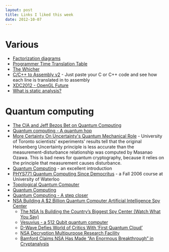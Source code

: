 ```yaml
---
layout: post
title: Links I liked this week
date: 2012-10-07
---
```

# Various

* [Factorization diagrams](http://mathlesstraveled.com/2012/10/05/factorization-diagrams/)
* [Programmer Time Translation Table](http://coding.abel.nu/2012/06/programmer-time-translation-table/)
* [The Whicher](https://www.thewhicher.com/)
* [C/C++ to Assembly v2](http://assembly.ynh.io/) - Just paste your C or C++ code and see how each line is translated in to assembly
* [XDC2012 - OpenGL Future](http://www.youtube.com/watch?v=LesAb4sTXgA)
* [What is static analysis?](http://matt.might.net/articles/intro-static-analysis/)

# Quantum computing

* [The CIA and Jeff Bezos Bet on Quantum Computing](http://www.technologyreview.com/news/429429/the-cia-and-jeff-bezos-bet-on-quantum-computing/)
* [Quantum computing - A quantum hop](http://www.economist.com/node/16422424)
* [More Certainty On Uncertainty's Quantum Mechanical Role](http://www.sciencedaily.com/releases/2012/10/121004121638.htm) - University of Toronto scientists' experiments' results tell that the original Heisenberg Uncertainty principle is less accurate than the measurement-disturbance relationship was computed by Masanao Ozawa. This is bad news for quantum cryptography, because it relies on the principle that measurement causes disturbance.
* [Quantum Computing](http://plato.stanford.edu/entries/qt-quantcomp/) - an excellent introduction
* [PHYS771 Quantum Computing Since Democritus](http://www.scottaaronson.com/democritus/default.html) - a Fall 2006 course at University of Waterloo
* [Topological Quantum Computer](http://en.wikipedia.org/wiki/Topological_quantum_computer)
* [Quantum Computing](http://www.explainingcomputers.com/quantum.html)
* [Quantum Computing - A step closer](http://www.abc.net.au/radionational/programs/scienceshow/quantum-computing-e28093-a-step-closer/4159782)
* [NSA Building A $2 Billion Quantum Computer Artificial Intelligence Spy Center](http://blog.alexanderhiggins.com/2012/03/18/nsa-building-a-2-billion-quantum-computer-spy-center-98341/)
  * [The NSA Is Building the Country’s Biggest Spy Center (Watch What You Say)](http://www.wired.com/threatlevel/2012/03/ff_nsadatacenter/all/1)
  * [Vesuvius - a 512 Qubit quantum computer](http://universal-machine.blogspot.com/2012/04/vesuvius-512-qubit-quantum-computer.html)
  * [D-Wave Defies World of Critics With ‘First Quantum Cloud’](http://www.wired.com/wiredenterprise/2012/02/dwave-quantum-cloud/all/1)
  * [NSA Decryption Multipurpose Research Facility](http://cryptome.org/2012-info/nsa-mrf/nsa-mrf.htm)
  * [Bamford Claims NSA Has Made “An Enormous Breakthrough” in Cryptanalysis](http://cryptogon.com/?p=28078)
